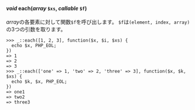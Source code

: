 #### *void* each(*array* `$xs`, *callable* `$f`)

*array*の各要素に対して関数`$f`を呼び出します。
`$f`は`(element, index, array)`の3つの引数を取ります。

	>>> _::each([1, 2, 3], function($x, $i, $xs) {
	  echo $x, PHP_EOL;
	})
	=> 1
	=> 2
	=> 3
	>>> _::each(['one' => 1, 'two' => 2, 'three' => 3], function($x, $k, $xs) {
	  echo $k, $x, PHP_EOL;
	})
	=> one1
	=> two2
	=> three3
